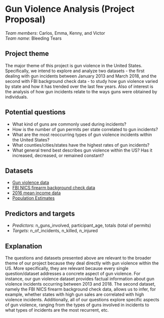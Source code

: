 # Gun Violence Analysis (Project Proposal)

*Team members*: Carlos, Emma, Kenny, and Victor  
*Team name*: Bleeding Tears

## Project theme

The major theme of this project is gun violence in the United States. Specifically, we intend to explore and analyze two datasets - the first dealing with gun incidents between January 2013 and March 2018, and the second with FBI background check data - to study how gun violence varied by state and how it has trended over the last few years. Also of interest is the analysis of how gun incidents relate to the ways guns were obtained by individuals.

## Potential questions

* What kind of guns are commonly used during incidents?
* How is the number of gun permits per state correlated to gun incidents?
* What are the most reoccurring types of gun violence incidents within the United States?
* What counties/cities/states have the highest rates of gun incidents?
* What general trend best describes gun violence within the US? Has it increased, decreased, or remained constant?

## Datasets

* [Gun violence data](https://github.com/jamesqo/gun-violence-data)
* [FBI NICS firearm background check data](https://github.com/BuzzFeedNews/nics-firearm-background-checks)
* [2016 mean income data](https://www.kff.org/other/state-indicator/median-annual-income/?currentTimeframe=0&sortModel=%7B%22colId%22:%22Location%22,%22sort%22:%22asc%22%7D)
* [Population Estimates](https://factfinder.census.gov/faces/tableservices/jsf/pages/productview.xhtml?pid=PEP_2017_PEPANNRES&prodType=table)


## Predictors and targets

* *Predictors*: n_guns_involved, participant_age, totals (total of permits)
* *Targets*: n_of_incidents, n_killed, n_injured

## Explanation

The questions and datasets presented above are relevant to the broader theme of our project because they deal directly with gun violence within the US. More specifically, they are relevant because every single question/dataset addresses a concrete aspect of gun violence. For instance, our gun violence dataset provides factual information about gun violence incidents occurring between 2013 and 2018. The second dataset, namely the FBI NICS firearm background check data, allows us to infer, for example, whether states with high gun sales are correlated with high violence incidents. Additionally, all of our questions explore specific aspects of gun violence, ranging from the types of guns involved in incidents to what types of incidents are the most recurrent, etc.
